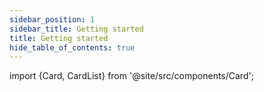 ```yaml
---
sidebar_position: 1
sidebar_title: Getting started
title: Getting started
hide_table_of_contents: true
---
```


import {Card, CardList} from '@site/src/components/Card';

<CardList>
  <Card label="Installation" isPrimary={true} size="big" link="installation" icon="download" />
  <Card label="For designers" link="getting-started-for-designers" icon="ink-pen"/>
  <Card label="Icon set" link="icon-library/icons" icon="edit-plant" />
  <Card label="Theming" link="guidelines/theme" icon="light-dark"/>
  <Card label="Components" link="controls/application-frame/application" icon="configuration" />
</CardList>
